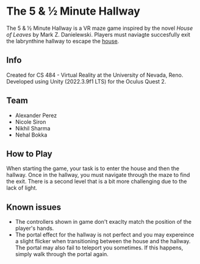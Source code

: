 # The 5 & ½ Minute Hallway
The 5 & ½ Minute Hallway is a VR maze game inspired by the novel *House of Leaves* by Mark Z. Danielewski. Players must naviagte succesfully exit the labrynthine hallway to escape the
<span style="color:blue">[house](https://xkcd.com/472/)</span>.


## Info
Created for CS 484 - Virtual Reality at the University of Nevada, Reno. Developed using Unity (2022.3.9f1 LTS) for the Oculus Quest 2.

## Team
- Alexander Perez
- Nicole Siron
- Nikhil Sharma
- Nehal Bokka

## How to Play
When starting the game, your task is to enter the house and then the hallway. Once in the hallway, you must navigate through the maze to find the exit. There is a second level that is a bit more challenging due to the lack of light.

## Known issues
- The controllers shown in game don't exaclty match the position of the player's hands.
- The portal effect for the hallway is not perfect and you may expereince a slight flicker when transitioning between the house and the hallway. The portal may also fail to teleport you sometimes. If this happens, simply walk through the portal again.